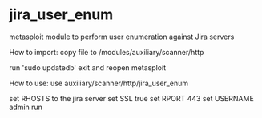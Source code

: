# jira_user_enum
metasploit module to perform user enumeration against Jira servers

How to import:
copy file to /modules/auxiliary/scanner/http

run 'sudo updatedb'
exit and reopen metasploit 

How to use:
use auxiliary/scanner/http/jira_user_enum

set RHOSTS to the jira server
set SSL true
set RPORT 443
set USERNAME admin
run

